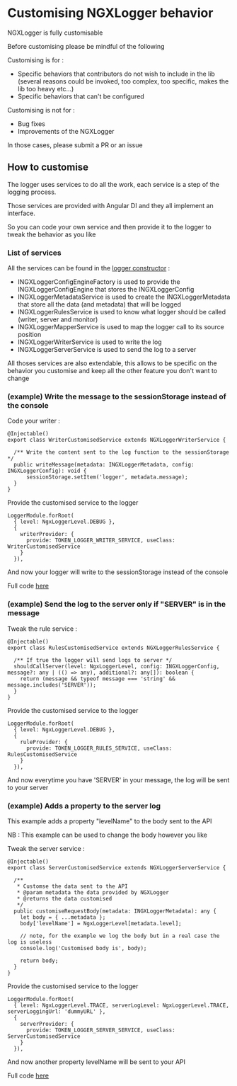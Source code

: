 # Customising NGXLogger behavior

NGXLogger is fully customisable

Before customising please be mindful of the following

Customising is for :
 - Specific behaviors that contributors do not wish to include in the lib (several reasons could be invoked, too complex, too specific, makes the lib too heavy etc...)
 - Specific behaviors that can't be configured

Customising is not for :
 - Bug fixes
 - Improvements of the NGXLogger

In those cases, please submit a PR or an issue

## How to customise

The logger uses services to do all the work, each service is a step of the logging process.

Those services are provided with Angular DI and they all implement an interface.

So you can code your own service and then provide it to the logger to tweak the behavior as you like

### List of services

All the services can be found in the [logger constructor](../src/lib/logger.service.ts) :
 - INGXLoggerConfigEngineFactory is used to provide the INGXLoggerConfigEngine that stores the INGXLoggerConfig
 - INGXLoggerMetadataService is used to create the INGXLoggerMetadata that store all the data (and metadata) that will be logged
 - INGXLoggerRulesService is used to know what logger should be called (writer, server and monitor)
 - INGXLoggerMapperService is used to map the logger call to its source position
 - INGXLoggerWriterService is used to write the log
 - INGXLoggerServerService is used to send the log to a server

All thoses services are also extendable, this allows to be specific on the behavior you customise and keep all the other feature you don't want to change

### (example) Write the message to the sessionStorage instead of the console

Code your writer :

```
@Injectable()
export class WriterCustomisedService extends NGXLoggerWriterService {

  /** Write the content sent to the log function to the sessionStorage */
  public writeMessage(metadata: INGXLoggerMetadata, config: INGXLoggerConfig): void {
      sessionStorage.setItem('logger', metadata.message);
  }
}
```

Provide the customised service to the logger

```
LoggerModule.forRoot(
  { level: NgxLoggerLevel.DEBUG },
  {
    writerProvider: {
      provide: TOKEN_LOGGER_WRITER_SERVICE, useClass: WriterCustomisedService
    }
  }),
```

And now your logger will write to the sessionStorage instead of the console

Full code [here](../projects/customise/src/app/writer)


### (example) Send the log to the server only if "SERVER" is in the message

Tweak the rule service :

```
@Injectable()
export class RulesCustomisedService extends NGXLoggerRulesService {

  /** If true the logger will send logs to server */
  shouldCallServer(level: NgxLoggerLevel, config: INGXLoggerConfig, message?: any | (() => any), additional?: any[]): boolean {
    return (message && typeof message === 'string' && message.includes('SERVER'));
  }
}
```

Provide the customised service to the logger

```
LoggerModule.forRoot(
  { level: NgxLoggerLevel.DEBUG },
  {
    ruleProvider: {
      provide: TOKEN_LOGGER_RULES_SERVICE, useClass: RulesCustomisedService
    }
  }),
```

And now everytime you have 'SERVER' in your message, the log will be sent to your server


### (example) Adds a property to the server log

This example adds a property "levelName" to the body sent to the API

NB : This example can be used to change the body however you like

Tweak the server service :

```
@Injectable()
export class ServerCustomisedService extends NGXLoggerServerService {

  /**
   * Customse the data sent to the API
   * @param metadata the data provided by NGXLogger
   * @returns the data customised
   */
  public customiseRequestBody(metadata: INGXLoggerMetadata): any {
    let body = { ...metadata };
    body['levelName'] = NgxLoggerLevel[metadata.level];

    // note, for the example we log the body but in a real case the log is useless
    console.log('Customised body is', body);

    return body;
  }
}
```

Provide the customised service to the logger

```
LoggerModule.forRoot(
  { level: NgxLoggerLevel.TRACE, serverLogLevel: NgxLoggerLevel.TRACE, serverLoggingUrl: 'dummyURL' },
  {
    serverProvider: {
      provide: TOKEN_LOGGER_SERVER_SERVICE, useClass: ServerCustomisedService
    }
  }),
```

And now another property levelName will be sent to your API

Full code [here](../projects/customise/src/app/customise-body-server-log)
